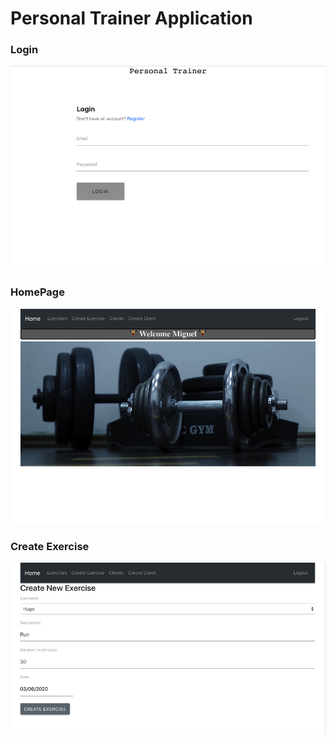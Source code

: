 # **Personal Trainer Application**

### **Login**

![Login](/client/src/images/Login.png)

### **HomePage**

![HomePage](/client/src/images/homePage.png)

### **Create Exercise**

![CreateExercise](/client/src/images/CreateExercise.png)
